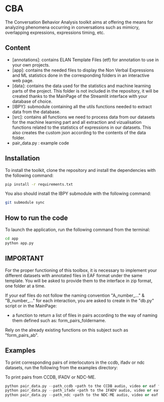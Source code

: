 # CBA
The Conversation Behavior Analysis toolkit aims at offering the means for analyzing phenomena occurring in conversations such as mimicry, overlapping expressions, expressions timing, etc.


## Content

* [annotations]: contains ELAN Template Files (etf) for annotation to use in your own projects.
* [app]: contains the needed files to display the Non Verbal Expressions and ML statistics done in the corresponding folders in an interactive web page.
* [data]: contains the data used for the statistics and machine learning parts of the project. This folder is not included in the repository, it will be created thanks to the MainPage of the Streamlit interface with your database of choice.
* [IBPY]: submodule containing all the utils functions needed to extract data from the database.
* [src]: contains all functions we need to process data from our datasets for the machine learning part and all extraction and vizualisation functions related to the statistics of expressions in our datasets. This also creates the custom json according to the contents of the data folder.
* pair_data.py : example code

## Installation 

To install the toolkit, clone the repository and install the dependencies with the following command:
```bash
pip install -r requirements.txt
```

You also should install the IBPY submodule with the following command:
```bash
git submodule sync
```

## How to run the code 

To launch the application, run the following command from the terminal:
```bash
cd app
python app.py
```

## IMPORTANT

For the proper functioning of this toolbox, it is necessary to implement your different datasets with annotated files in EAF format under the same template. You will be asked to provide them to the interface in zip format, one folder at a time.

If your eaf files do not follow the naming convention "A_number_..." & "B_number_..." for each interaction, you are asked to create in the "db.py" script or in the MainPage:
* a function to return a list of files in pairs according to the way of naming them defined such as: form_pairs_foldername.

Rely on the already existing functions on this subject such as "form_pairs_ab".

## Examples

To print corresponding pairs of interlocutors in the ccdb, ifadv or ndc datasets, run the following from the examples directory:

To print pairs from CCDB, IFADV or NDC-ME.
```python
python pair_data.py --path_ccdb <path to the CCDB audio, video or eaf files>
python pair_data.py --path_ifadv <path to the IFADV audio, video or eaf files>
python pair_data.py --path_ndc <path to the NDC-ME audio, video or eaf files>

```
